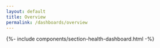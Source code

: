 ```yaml
---
layout: default
title: Overview
permalink: /dashboards/overview
---
```



{%- include components/section-health-dashboard.html -%}
